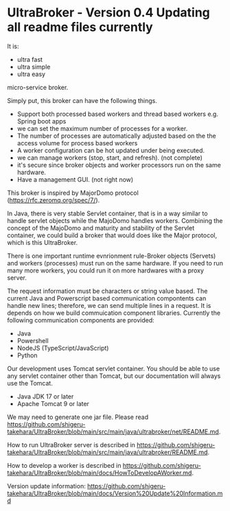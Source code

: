 # UltraBroker - Version 0.4 Updating all readme files currently

It is:
 - ultra fast
 - ultra simple
 - ultra easy
   
  micro-service broker.

Simply put, this broker can have the following things.
- Support both processed based workers and thread based workers e.g. Spring boot apps
- we can set the maximum number of processes for a worker.
- The number of processes are automatically adjusted based on the the access volume for process based workers
- A worker configuration can be hot updated under being executed.
- we can manage workers (stop, start, and refresh). (not complete)
- it's secure since broker objects and worker processors run on the same hardware.
- Have a management GUI. (not right now)

This broker is inspired by MajorDomo protocol (https://rfc.zeromq.org/spec/7/). 

In Java, there is very stable Servlet container, that is in a way similar to handle servlet objects while the MajoDomo handles workers. Combining the concept of the MajoDomo and maturity and stability of the Servlet container, we could build a broker that would does like the Major protocol, which is this UltraBroker.

There is one important runtime evnrionment rule-Broker objects (Servets) and workers (processes) must run on the same hardware.
If you need to run many more workers, you could run it on more hardwares with a proxy server.

The request information must be characters or string value based. The current Java and Powerscript based communication compontents can handle new lines; therefore, we can send multiple lines in a request. It is depends on how we build commuication component libraries.
Currently the following communication components are provided:

- Java
- Powershell
- NodeJS (TypeScript/JavaScript)
- Python

Our development uses Tomcat servlet container. You should be able to use any servlet container other than Tomcat, but our documentation will always use the Tomcat.

- Java JDK 17 or later
- Apache Tomcat 9 or later
  
We may need to generate one jar file. Please read https://github.com/shigeru-takehara/UltraBroker/blob/main/src/main/java/ultrabroker/net/README.md.

How to run UltraBroker server is described in https://github.com/shigeru-takehara/UltraBroker/blob/main/src/main/java/ultrabroker/README.md.

How to develop a worker is described in https://github.com/shigeru-takehara/UltraBroker/blob/main/docs/HowToDevelopAWorker.md.

Version update information: https://github.com/shigeru-takehara/UltraBroker/blob/main/docs/Version%20Update%20Information.md

